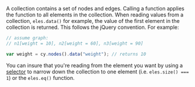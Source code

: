 A collection contains a set of nodes and edges.  Calling a function applies the function to all elements in the collection.  When reading values from a collection, `eles.data()` for example, the value of the first element in the collection is returned.  This follows the jQuery convention.  For example:

```js
// assume graph:
// n1[weight = 10], n2[weight = 60], n3[weight = 90]

var weight = cy.nodes().data("weight"); // returns 10
```

You can insure that you're reading from the element you want by using a [selector](#selectors) to narrow down the collection to one element (i.e. `eles.size() === 1`) or the `eles.eq()` function.